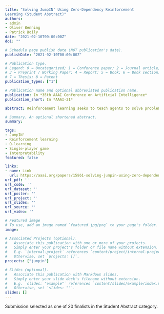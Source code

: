 ```yaml
---
title: "Solving JumpIN’ Using Zero-Dependency Reinforcement
Learning (Student Abstract)"
authors:
- admin
- Oliver Benning
- Patrick Boily
date: "2021-02-10T00:00:00Z"
doi: ""

# Schedule page publish date (NOT publication's date).
publishDate: "2021-02-10T00:00:00Z"

# Publication type.
# Legend: 0 = Uncategorized; 1 = Conference paper; 2 = Journal article;
# 3 = Preprint / Working Paper; 4 = Report; 5 = Book; 6 = Book section;
# 7 = Thesis; 8 = Patent
publication_types: ["1"]

# Publication name and optional abbreviated publication name.
publication: In *35th AAAI Conference on Artificial Intelligence*
publication_short: In *AAAI-21*

abstract: Reinforcement learning seeks to teach agents to solve problems using numerical rewards as feedback. This makes it possible to incentivize actions that maximize returns despite having no initial strategy or knowledge of their environment. We implement a zero-external-dependency Q-learning algorithm using Python to optimally solve the single-player game JumpIn’ from SmartGames. We focus on interpretability of the model using Q-table parsing, and transferability to other games through a modular code structure. We observe rapid performance gains using our backtracking update algorithm.

# Summary. An optional shortened abstract.
summary:

tags:
- JumpIN'
- Reinforcement learning
- Q-learning 
- Single-player game
- Interpretability
featured: false

links:
- name: Link
  url: https://aaai.org/papers/15861-solving-jumpin-using-zero-dependency-reinforcement-learning-student-abstract/
url_pdf: '' 
url_code: ''
url_dataset: ''
url_poster: ''
url_project: ''
url_slides: ''
url_source: ''
url_video: ''

# Featured image
# To use, add an image named `featured.jpg/png` to your page's folder. 
image:

# Associated Projects (optional).
#   Associate this publication with one or more of your projects.
#   Simply enter your project's folder or file name without extension.
#   E.g. `internal-project` references `content/project/internal-project/index.md`.
#   Otherwise, set `projects: []`.
projects: ["jumpin"]

# Slides (optional).
#   Associate this publication with Markdown slides.
#   Simply enter your slide deck's filename without extension.
#   E.g. `slides: "example"` references `content/slides/example/index.md`.
#   Otherwise, set `slides: ""`.
slides: []
---
```



Submission selected as one of 20 finalists in the Student Abstract category.

